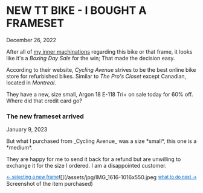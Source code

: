 # NEW TT BIKE - I BOUGHT A FRAMESET
<p class="timestamp">December 26, 2022</p>

After all of [my inner machinations](new-tt-bike-kicking-tires) 
regarding this bike or that frame, it looks like it's a 
_Boxing Day Sale_ for the win; That made the decision easy.

According to their website, _Cycling Avenue_ strives to be the 
best online bike store for refurbished bikes.  Similar to 
_The Pro's Closet_ except Canadian, located in _Montreal_.

They have a new, size small, Argon 18 E-118 Tri+ on sale today 
for 60% off. Where did that credit card go?

### The new frameset arrived 
<p class="timestamp">January 9, 2023</p>
But what I purchased from _Cycling Avenue_ was a size *small*, 
this one is a *medium*.

They are happy for me to send it back for a refund but are 
unwilling to exchange it for the size I ordered. I am a 
disappointed customer.

<div style="font-size:0.85em;">
 <div style="float:left;"><a href="new-tt-bike-kicking-tires" style="color:#06c;">&larr; selecting a new frame</a></div>
 <div style="float:right;"><a href="new-tt-bike-ultegra" style="color:#06c;">what to do next &rarr;</a></div>
 <div style="float:clear;"></div>
</div>

![](/assets/jpg/IMG_1616-1016x550.jpeg Screenshot of the item purchased)
